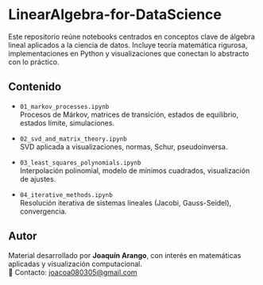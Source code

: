 # LinearAlgebra-for-DataScience

Este repositorio reúne notebooks centrados en conceptos clave de álgebra lineal aplicados a la ciencia de datos. Incluye teoría matemática rigurosa, implementaciones en Python y visualizaciones que conectan lo abstracto con lo práctico.  

## Contenido

- `01_markov_processes.ipynb`  
  Procesos de Márkov, matrices de transición, estados de equilibrio, estados límite, simulaciones.

- `02_svd_and_matrix_theory.ipynb`  
  SVD aplicada a visualizaciones, normas, Schur, pseudoinversa.

- `03_least_squares_polynomials.ipynb`  
  Interpolación polinomial, modelo de mínimos cuadrados, visualización de ajustes.

- `04_iterative_methods.ipynb`  
  Resolución iterativa de sistemas lineales (Jacobi, Gauss-Seidel), convergencia.

## Autor

Material desarrollado por **Joaquín Arango**, con interés en matemáticas aplicadas y visualización computacional.  
📧 Contacto: joacoa080305@gmail.com
